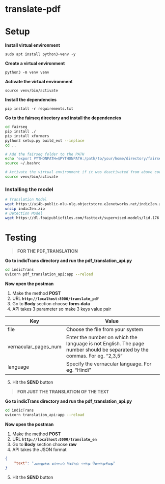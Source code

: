 # translate-pdf
# Setup

**Install virtual environment**

`sudo apt install python3-venv -y`

**Create a virtual environment**

`python3 -m venv venv`

**Activate the virtual environment**

`source venv/bin/activate`

**Install the dependencies**

`pip install -r requirements.txt`

**Go to the fairseq directory and install the dependencies**

```bash
cd fairseq
pip install ./
pip install xformers
python3 setup.py build_ext --inplace
cd ..

# Add the fairseq folder to the PATH
echo 'export PYTHONPATH=$PYTHONPATH:/path/to/your/home/directory/fairseq/' >> ~/.bashrc
source ~/.bashrc

# Activate the virtual environment if it was deactivated from above code
source venv/bin/activate
```

### **Installing the model**

```bash
# Translation Model
wget https://ai4b-public-nlu-nlg.objectstore.e2enetworks.net/indic2en.zip
unzip indic2en.zip
# Detection Model
wget https://dl.fbaipublicfiles.com/fasttext/supervised-models/lid.176.bin
```

# **Testing**

> **FOR THE PDF_TRANSLATION**

**Go to indicTrans directory and run the pdf_translation_api.py**

```bash
cd indicTrans
uvicorn pdf_translation_api:app --reload

```

**Now open the postman**  

1. Make the method **POST** 
2. URL **`http://localhost:8000/translate_pdf`**
3. Go to **Body** section choose **form-data**
4. API takes 3 parameter so make 3 keys value pair 

| Key | Value |
| --- | --- |
| file | Choose the file from your system |
| vernacular_pages_num | Enter the number on which the language is not English. The page number should be separated by the commas. For eg. “2,3,5” |
| language | Specify the vernacular language. For eg. “Hindi”  |

5. Hit the **SEND** button

> **FOR JUST THE TRANSLATION OF THE TEXT**

**Go to indicTrans directory and run the pdf_translation_api.py**

```bash
cd indicTrans
uvicorn translation_api:app --reload

```

**Now open the postman**  

1. Make the method **POST** 
2. URL **`http://localhost:8000/translate_en`**
3. Go to **Body** section choose **raw**
4. API takes the JSON format

```json
{
    "text": "அவனுக்கு நம்மைப் தெரியும் என்று தோன்றுகிறது"
}
```

5. Hit the **SEND** button
